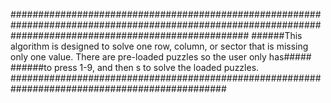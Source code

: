 ###########################################################################################################################################################
######This algorithm is designed to solve one row, column, or sector that is missing only one value. There are pre-loaded puzzles so the user only has#####
######to press 1-9, and then s to solve the loaded puzzles. ###############################################################################################
